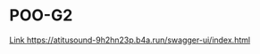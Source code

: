 # POO-G2

[Link ](https://atitusound-9h2hn23p.b4a.run/swagger-ui/index.html)https://atitusound-9h2hn23p.b4a.run/swagger-ui/index.html
